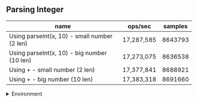 ## Parsing Integer

|name|ops/sec|samples|
|-|-|-|
|Using parseInt(x, 10) - small number (2 len)|17,287,585|8643793|
|Using parseInt(x, 10) - big number (10 len)|17,273,075|8636538|
|Using + - small number (2 len)|17,377,841|8688921|
|Using + - big number (10 len)|17,383,318|8691660|


<details>
<summary>Environment</summary>

* __Machine:__ linux x64 | 4 vCPUs | 7.6GB Mem
* __Run:__ Mon Sep 02 2024 16:44:02 GMT+0000 (Coordinated Universal Time)
</details>

<!--
{"environment":{"platform":"linux","arch":"x64","cpus":4,"totalMemory":7.588970184326172},"benchmarks":[{"name":"Using parseInt(x, 10) - small number (2 len)","opsSec":17287585.44687884,"samples":8643793},{"name":"Using parseInt(x, 10) - big number (10 len)","opsSec":17273075.1708857,"samples":8636538},{"name":"Using + - small number (2 len)","opsSec":17377841.965254292,"samples":8688921},{"name":"Using + - big number (10 len)","opsSec":17383318.5397986,"samples":8691660}]}-->

